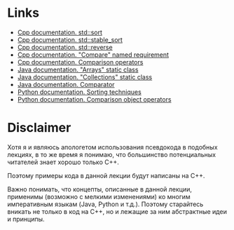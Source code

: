 # Links

- [Cpp documentation. std::sort](https://en.cppreference.com/w/cpp/algorithm/sort)
- [Cpp documentation. std::stable_sort](https://en.cppreference.com/w/cpp/algorithm/stable_sort)
- [Cpp documentation. std::reverse](https://en.cppreference.com/w/cpp/algorithm/reverse)
- [Cpp documentation. "Compare" named requirement](https://en.cppreference.com/w/cpp/named_req/Compare)
- [Cpp documentation. Comparison operators](https://en.cppreference.com/w/cpp/language/operator_comparison)
- [Java documentation. "Arrays" static class](https://docs.oracle.com/en/java/javase/21/docs/api/java.base/java/util/Arrays.html)
- [Java documentation. "Collections" static class](https://docs.oracle.com/en/java/javase/21/docs/api/java.base/java/util/Collections.html)
- [Java documentation. Comparator](https://docs.oracle.com/en/java/javase/21/docs/api/java.base/java/util/Comparator.html)
- [Python documentation. Sorting techniques](https://docs.python.org/3/howto/sorting.html)
- [Python documentation. Comparison object operators](https://docs.python.org/3/reference/datamodel.html#object.__lt__)

# Disclaimer

Хотя я и являюсь апологетом использования псевдокода в подобных лекциях, в то же время я понимаю, что большинство потенциальных читателей знает хорошо только C++.

Поэтому примеры кода в данной лекции будут написаны на C++.

Важно понимать, что концепты, описанные в данной лекции, применимы (возможно с мелкими изменениями) ко многим императивным языкам (Java, Python и т.д.). Поэтому старайтесь вникать не только в код на C++, но и лежащие за ним абстрактные идеи и принципы.